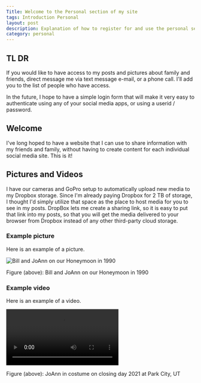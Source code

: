 ```yaml
---
Title: Welcome to the Personal section of my site
tags: Introduction Personal
layout: post
description: Explanation of how to register for and use the personal section of thissite.
category: personal
---
```


## TL DR

If you would like to have access to my posts and pictures about family and friends, direct message me via text message e-mail, or a phone call. I'll add you to the list of people who have access.

In the future, I hope to have a simple login form that will make it very easy to authenticate using any of your social media apps, or using a userid / password.

## Welcome

I've long hoped to have a website that I can use to share information with my friends and family, without having to create content for each individual social media site. This is it!

## Pictures and Videos

I have our cameras and GoPro setup to automatically upload new media to my Dropbox storage. Since I'm already paying Dropbox for 2 TB of storage, I thought I'd simply utilize that space as the place to host media for you to see in my posts. DropBox lets me create a sharing link, so it is easy to put that link into my posts, so that you will get the media delivered to your browser from Dropbox instead of any other third-party cloud storage.

### Example picture

Here is an example of a picture.

![Bill and JoAnn on our Honeymoon in 1990](https://www.dropbox.com/s/91zj2xm01zv91aj/Honeymoon%20Bill%20and%20JoAnn.jpg?raw=1)

Figure (above): Bill and JoAnn on our Honeymoon in 1990

### Example video

Here is an example of a video.

![JoAnn skiing in costume on Closing Day at Park City Ski Resort  2021 04 11](https://www.dropbox.com/s/3vjhbk1ewf8u327/2021%2004%2011%20Park%20City%20Closing%20Day%20Capers.mp4?raw=1)

Figure (above): JoAnn in costume on closing day 2021 at Park City, UT

